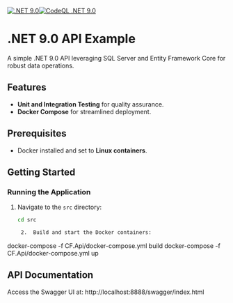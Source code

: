 [![.NET 9.0](https://github.com/leandro-cervelin/cf_api_net_core/actions/workflows/dotnet-core.yml/badge.svg)](https://github.com/leandro-cervelin/cf_api_net_core/actions/workflows/dotnet-core.yml)[![CodeQL .NET 9.0](https://github.com/leandro-cervelin/cf_api_net_core/actions/workflows/codeql-analysis.yml/badge.svg)](https://github.com/leandro-cervelin/cf_api_net_core/actions/workflows/codeql-analysis.yml)  

# .NET 9.0 API Example

A simple .NET 9.0 API leveraging SQL Server and Entity Framework Core for robust data operations.

## Features
- **Unit and Integration Testing** for quality assurance.
- **Docker Compose** for streamlined deployment.

## Prerequisites
- Docker installed and set to **Linux containers**.

## Getting Started

### Running the Application
1. Navigate to the `src` directory:
   ```bash
   cd src

	2.	Build and start the Docker containers:

docker-compose -f CF.Api/docker-compose.yml build
docker-compose -f CF.Api/docker-compose.yml up


## API Documentation

Access the Swagger UI at:
http://localhost:8888/swagger/index.html